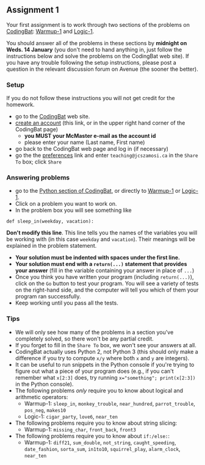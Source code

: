 ## Assignment 1

Your first assignment is to work through two sections of the problems on [CodingBat](http://codingbat.com): [Warmup-1](http://codingbat.com/python/Warmup-1) and [Logic-1](http://codingbat.com/python/Logic-1).

You should answer all of the problems in these sections by **midnight on Weds. 14 January** (you don't need to hand anything in, just follow the instructions below and solve the problems on the CodingBat web site). If you have any trouble following the setup instructions, please post a question in the relevant discussion forum on Avenue (the sooner the better).

### Setup

If you do not follow these instructions you will not get credit for the
homework.

* go to the [CodingBat](http://codingbat.com) web site.
* [create an account](http://codingbat.com/pref?docreate=1) (this link, or in the upper right hand corner of the CodingBat page)
    * **you MUST your McMaster e-mail as the account id**
	* please enter your name (Last name, First name)
* go back to the CodingBat web page and log in (if necessary)
* go the the [preferences](http://codingbat.com/pref) link and enter `teaching@jcszamosi.ca` in the `Share To` box; click `Share`

### Answering problems

* go to the [Python section of CodingBat](http://codingbat.com/python), or directly to [Warmup-1](http://codingbat.com/python/Warmup-1) or [Logic-1](http://codingbat.com/python/Logic-1).
* Click on a problem you want to work on.
* In the problem box you will see something like
```
def sleep_in(weekday, vacation):
```
**Don't modify this line**.  This line tells you the names of the variables you will be working with (in this case `weekday` and `vacation`). Their meanings will be explained in the problem statement.
* **Your solution must be indented with spaces under the first line.**
* **Your solution must end with a `return(...)` statement that provides your answer** (fill in the variable containing your answer in place of `...`)
* Once you think you have written your program (including `return(...)`), click on the `Go` button to test your program.  You will see a variety of tests on the right-hand side, and the computer will tell you which of them your program ran successfully.
* Keep working until you pass all the tests.

### Tips

* We will only see how many of the problems in a section you've completely solved, so there won't be any partial credit.
* If you forget to fill in the `Share To` box, we won't see your answers at all.
* CodingBat actually uses Python 2, not Python 3 (this should only make a difference if you try to compute `x/y` where both `x` and `y` are integers).
* It can be useful to run snippets in the Python console if you're trying to figure out what a piece of your program does (e.g., if you can't remember what `x[2:3]` does, try running `x="something"; print(x[2:3])` in the Python console).
* The following problems *only* require you to know about logical and arithmetic operators: 
    * Warmup-1: `sleep_in`, `monkey_trouble`, `near_hundred`, `parrot_trouble`, `pos_neg`, `makes10`
	* Logic-1: `cigar_party`, `love6`, `near_ten`
* The following problems require you to know about string slicing:
    * Warmup-1: `missing_char`, `front_back`, `front3`
* The following problems require you to know about `if:/else:`:
    * Warmup-1: `diff21`, `sum_double`, `not_string`, `caught_speeding`, `date_fashion`, `sorta_sum`, `in1to10`, `squirrel_play`, `alarm_clock`, `near_ten`
	

